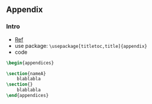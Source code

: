 ## Appendix


### Intro
- [Ref](http://tex.stackexchange.com/questions/132972/how-to-force-latex-to-change-from-a-appendixs-name-to-appendix-a)
- use package: `\usepackage[titletoc,title]{appendix}`
- code
``` latex
\begin{appendices}

\section{nameA}
    blablabla
\section{}
    blablabla
\end{appendices}
```
